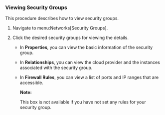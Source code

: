 ### Viewing Security Groups

This procedure describes how to view security groups.

1.  Navigate to menu:Networks\[Security Groups\].

2.  Click the desired security groups for viewing the details.

      - In **Properties**, you can view the basic information of the
        security group.

      - In **Relationships**, you can view the cloud provider and the
        instances associated with the security group.

      - In **Firewall Rules**, you can view a list of ports and IP
        ranges that are accessible.

        **Note:**

        This box is not available if you have not set any rules for your
        security group.

        </div>
